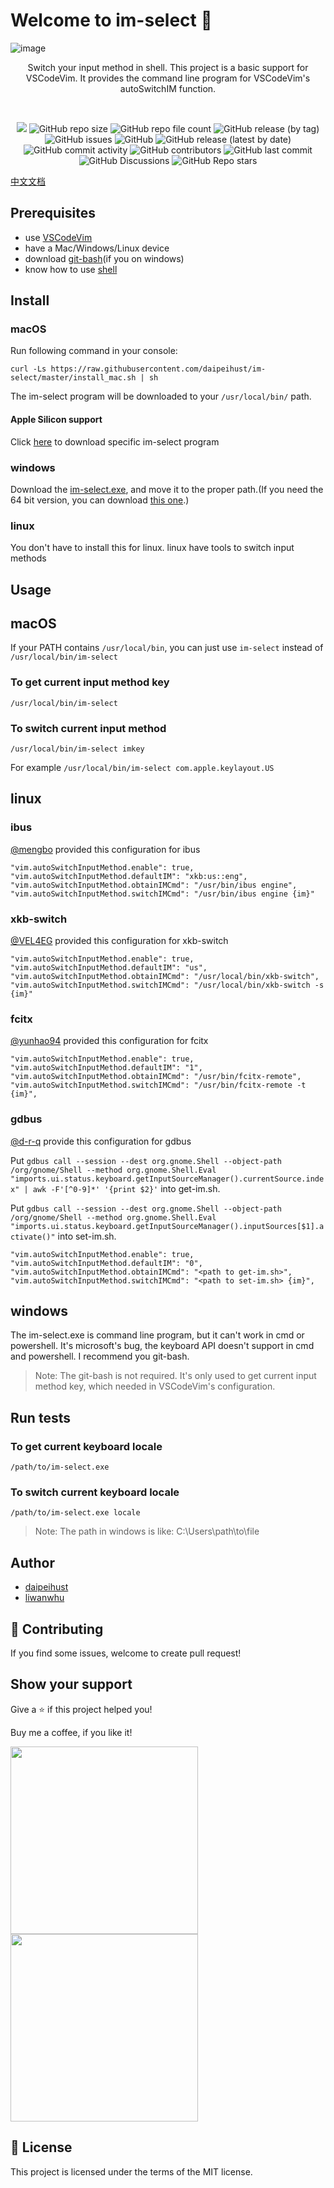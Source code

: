 # Welcome to **im-select** 👋

![image](https://user-images.githubusercontent.com/13344830/231004446-5aba70e1-0f4d-455c-965b-b24b22741b21.png)

<div align="center">
Switch your input method in shell. This project is a basic support for VSCodeVim. It provides the command line program for VSCodeVim's autoSwitchIM function.   

&nbsp;

![](https://img.shields.io/badge/Author-daipeihust-blue)
![GitHub repo size](https://img.shields.io/github/repo-size/daipeihust/im-select)
![GitHub repo file count](https://img.shields.io/github/directory-file-count/daipeihust/im-select)
![GitHub release (by tag)](https://img.shields.io/github/downloads/daipeihust/im-select/1.0.1/total)
![GitHub issues](https://img.shields.io/github/issues/daipeihust/im-select)
![GitHub](https://img.shields.io/github/license/daipeihust/im-select)
![GitHub release (latest by date)](https://img.shields.io/github/v/release/daipeihust/im-select)
![GitHub commit activity](https://img.shields.io/github/commit-activity/y/daipeihust/im-select)
![GitHub contributors](https://img.shields.io/github/contributors/daipeihust/im-select)
![GitHub last commit](https://img.shields.io/github/last-commit/daipeihust/im-select)
![GitHub Discussions](https://img.shields.io/github/discussions/daipeihust/im-select)
![GitHub Repo stars](https://img.shields.io/github/stars/daipeihust/im-select?style=social)

</div>


[中文文档](./README_CN.md)

## Prerequisites

- use [VSCodeVim](https://github.com/VSCodeVim/Vim)
- have a Mac/Windows/Linux device
- download [git-bash](https://gitforwindows.org/)(if you on windows)
- know how to use [shell](https://zh.wikipedia.org/wiki/Unix_shell)

## Install

### macOS

Run following command in your console:
```shell
curl -Ls https://raw.githubusercontent.com/daipeihust/im-select/master/install_mac.sh | sh
```
The im-select program will be downloaded to your `/usr/local/bin/` path.

#### Apple Silicon support

Click [here](https://github.com/daipeihust/im-select/blob/8080ad18f20218d1b6b5ef81d26cc5452d56b165/im-select-mac/out/apple/im-select) to download specific im-select program

### windows

Download the [im-select.exe](https://github.com/daipeihust/im-select/raw/master/im-select-win/out/x86/im-select.exe), and move it to the proper path.(If you need the 64 bit version, you can download [this one](https://github.com/daipeihust/im-select/raw/master/im-select-win/out/x64/im-select.exe).)

### linux

You don't have to install this for linux. linux have tools to switch input methods

## Usage

## macOS
If your PATH contains `/usr/local/bin`, you can just use `im-select` instead of `/usr/local/bin/im-select`
### To get current input method key
```shell
/usr/local/bin/im-select
```
### To switch current input method
```shell
/usr/local/bin/im-select imkey
```
For example `/usr/local/bin/im-select com.apple.keylayout.US`

## linux

### ibus

[@mengbo](https://github.com/mengbo) provided this configuration for ibus

```
"vim.autoSwitchInputMethod.enable": true,
"vim.autoSwitchInputMethod.defaultIM": "xkb:us::eng",
"vim.autoSwitchInputMethod.obtainIMCmd": "/usr/bin/ibus engine",
"vim.autoSwitchInputMethod.switchIMCmd": "/usr/bin/ibus engine {im}"
```

### xkb-switch

[@VEL4EG](https://github.com/VEL4EG) provided this configuration for xkb-switch

```
"vim.autoSwitchInputMethod.enable": true,
"vim.autoSwitchInputMethod.defaultIM": "us",
"vim.autoSwitchInputMethod.obtainIMCmd": "/usr/local/bin/xkb-switch",
"vim.autoSwitchInputMethod.switchIMCmd": "/usr/local/bin/xkb-switch -s {im}"
```

### fcitx

[@yunhao94](https://github.com/yunhao94) provided this configuration for fcitx

```
"vim.autoSwitchInputMethod.enable": true,
"vim.autoSwitchInputMethod.defaultIM": "1",
"vim.autoSwitchInputMethod.obtainIMCmd": "/usr/bin/fcitx-remote",
"vim.autoSwitchInputMethod.switchIMCmd": "/usr/bin/fcitx-remote -t {im}",
```
### gdbus

[@d-r-q](https://github.com/d-r-q) provide this configuration for gdbus

Put `gdbus call --session --dest org.gnome.Shell --object-path /org/gnome/Shell --method org.gnome.Shell.Eval "imports.ui.status.keyboard.getInputSourceManager().currentSource.index" | awk -F'[^0-9]*' '{print $2}'` into get-im.sh.

Put `gdbus call --session --dest org.gnome.Shell --object-path /org/gnome/Shell --method org.gnome.Shell.Eval "imports.ui.status.keyboard.getInputSourceManager().inputSources[$1].activate()"` into set-im.sh.

```
"vim.autoSwitchInputMethod.enable": true,
"vim.autoSwitchInputMethod.defaultIM": "0",
"vim.autoSwitchInputMethod.obtainIMCmd": "<path to get-im.sh>",
"vim.autoSwitchInputMethod.switchIMCmd": "<path to set-im.sh> {im}",
```

## windows
The im-select.exe is command line program, but it can't work in cmd or powershell. It's microsoft's bug, the keyboard API doesn't support in cmd and powershell. I recommend you git-bash.

> Note: The git-bash is not required. It's only used to get current input method key, which needed in VSCodeVim's configuration.

## Run tests

### To get current keyboard locale

```shell
/path/to/im-select.exe
```

### To switch current keyboard locale

```shell
/path/to/im-select.exe locale
```

> Note: The path in windows is like: C:\Users\path\to\file

## Author

- [daipeihust](github.com/daipeihust)
- [liwanwhu](github.com/liwanwhu)

## 🤝 Contributing

If you find some issues, welcome to create pull request!

## Show your support

Give a ⭐️ if this project helped you!

Buy me a coffee, if you like it!

<div align="left">
    <img src="contact_me.jpeg" height="300">
    <img src="support_me.jpeg" height="300">
</div>

## 📝 License

This project is licensed under the terms of the MIT license.

